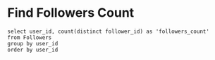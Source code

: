 # Find Followers Count

```
select user_id, count(distinct follower_id) as 'followers_count'
from Followers
group by user_id
order by user_id
```
